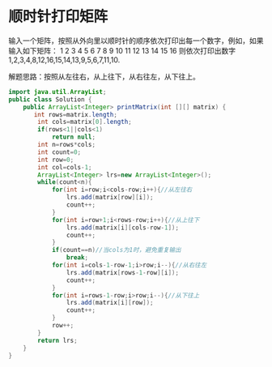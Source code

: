 # 顺时针打印矩阵

输入一个矩阵，按照从外向里以顺时针的顺序依次打印出每一个数字，例如，如果输入如下矩阵： 1 2 3 4 5 6 7 8 9 10 11 12 
13 14 15 16 则依次打印出数字1,2,3,4,8,12,16,15,14,13,9,5,6,7,11,10.

解题思路：按照从左往右，从上往下，从右往左，从下往上。

```java
import java.util.ArrayList;
public class Solution {
    public ArrayList<Integer> printMatrix(int [][] matrix) {
       int rows=matrix.length;
        int cols=matrix[0].length;
        if(rows<1||cols<1)
            return null;
        int n=rows*cols;
        int count=0;
		int row=0;
		int col=cols-1;
		ArrayList<Integer> lrs=new ArrayList<Integer>();
        while(count<n){
			for(int i=row;i<cols-row;i++){//从左往右
				lrs.add(matrix[row][i]);
				count++;
			}
			for(int i=row+1;i<rows-row;i++){//从上往下
				lrs.add(matrix[i][cols-row-1]);
				count++;
			}
            if(count==n)//当cols为1时，避免重复输出
                break;
			for(int i=cols-1-row-1;i>row;i--){//从右往左
				lrs.add(matrix[rows-1-row][i]);
				count++;
			}
			for(int i=rows-1-row;i>row;i--){//从下往上
				lrs.add(matrix[i][row]);
				count++;
			}
			row++;
		}
		return lrs;
    }
}
```